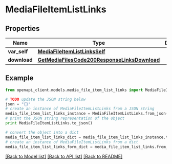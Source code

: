 # MediaFileItemListLinks


## Properties
Name | Type | Description | Notes
------------ | ------------- | ------------- | -------------
**var_self** | [**MediaFileItemListLinksSelf**](MediaFileItemListLinksSelf.md) |  | [optional] 
**download** | [**GetMediaFilesCode200ResponseLinksDownload**](GetMediaFilesCode200ResponseLinksDownload.md) |  | [optional] 

## Example

```python
from openapi_client.models.media_file_item_list_links import MediaFileItemListLinks

# TODO update the JSON string below
json = "{}"
# create an instance of MediaFileItemListLinks from a JSON string
media_file_item_list_links_instance = MediaFileItemListLinks.from_json(json)
# print the JSON string representation of the object
print MediaFileItemListLinks.to_json()

# convert the object into a dict
media_file_item_list_links_dict = media_file_item_list_links_instance.to_dict()
# create an instance of MediaFileItemListLinks from a dict
media_file_item_list_links_form_dict = media_file_item_list_links.from_dict(media_file_item_list_links_dict)
```
[[Back to Model list]](../README.md#documentation-for-models) [[Back to API list]](../README.md#documentation-for-api-endpoints) [[Back to README]](../README.md)


